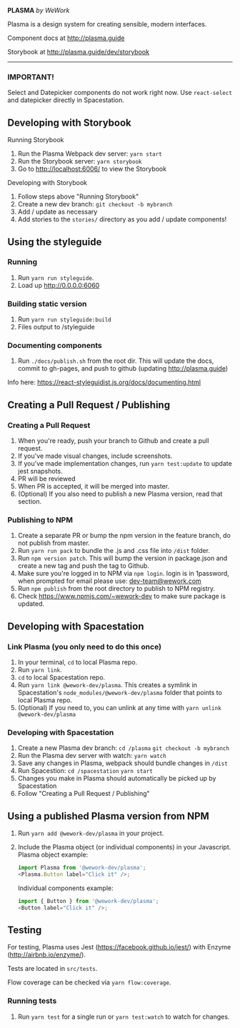 **PLASMA** _by WeWork_

Plasma is a design system for creating sensible, modern interfaces.

Component docs at http://plasma.guide

Storybook at http://plasma.guide/dev/storybook

---

### IMPORTANT!

Select and Datepicker components do not work right now. Use `react-select` and datepicker directly in Spacestation.

## Developing with Storybook

Running Storybook

1. Run the Plasma Webpack dev server: `yarn start`
2. Run the Storybook server: `yarn storybook`
3. Go to [http://localhost:6006/](http://localhost:6006/) to view the Storybook

Developing with Storybook

1. Follow steps above "Running Storybook"
2. Create a new dev branch: `git checkout -b mybranch`
3. Add / update as necessary
4. Add stories to the `stories/` directory as you add / update components!

## Using the styleguide

### Running

1. Run `yarn run styleguide`.
2. Load up http://0.0.0.0:6060

### Building static version

1. Run `yarn run styleguide:build`
2. Files output to /styleguide

### Documenting components

1. Run `./docs/publish.sh` from the root dir. This will update the docs, commit to gh-pages, and push to github (updating http://plasma.guide)

Info here: https://react-styleguidist.js.org/docs/documenting.html

## Creating a Pull Request / Publishing

### Creating a Pull Request

1. When you're ready, push your branch to Github and create a pull request.
2. If you've made visual changes, include screenshots.
3. If you've made implementation changes, run `yarn test:update` to update jest snapshots.
4. PR will be reviewed
5. When PR is accepted, it will be merged into master.
6. (Optional) If you also need to publish a new Plasma version, read that section.

### Publishing to NPM

1.  Create a separate PR or bump the npm version in the feature branch, do not publish from master.
2.  Run `yarn run pack` to bundle the .js and .css file into `/dist` folder.
3.  Run `npm version patch`. This will bump the version in package.json and create a new tag and push the tag to Github.
4.  Make sure you're logged in to NPM via `npm login`. login is in 1password, when prompted for email please use: dev-team@wework.com
5.  Run `npm publish` from the root directory to publish to NPM registry.
6.  Check https://www.npmjs.com/~wework-dev to make sure package is updated.

## Developing with Spacestation

### Link Plasma (you only need to do this once)

1. In your terminal, `cd` to local Plasma repo.
2. Run `yarn link`.
3. `cd` to local Spacestation repo.
4. Run `yarn link @wework-dev/plasma`. This creates a symlink in Spacestation's `node_modules/@wework-dev/plasma` folder that points to local Plasma repo.
5. (Optional) If you need to, you can unlink at any time with `yarn unlink @wework-dev/plasma`

### Developing with Spacestation

1. Create a new Plasma dev branch: `cd /plasma` `git checkout -b mybranch`
2. Run the Plasma dev server with watch: `yarn watch`
3. Save any changes in Plasma, webpack should bundle changes in `/dist`
4. Run Spacestion: `cd /spacestation` `yarn start`
5. Changes you make in Plasma should automatically be picked up by Spacestation
6. Follow "Creating a Pull Request / Publishing"

## Using a published Plasma version from NPM

1.  Run `yarn add @wework-dev/plasma` in your project.
2.  Include the Plasma object (or individual components) in your Javascript.
    Plasma object example:

    ```javascript
    import Plasma from '@wework-dev/plasma';
    <Plasma.Button label="Click it" />;
    ```

    Individual components example:

    ```javascript
    import { Button } from '@wework-dev/plasma';
    <Button label="Click it" />;
    ```

## Testing

For testing, Plasma uses Jest (https://facebook.github.io/jest/) with Enzyme (http://airbnb.io/enzyme/).

Tests are located in `src/tests`.

Flow coverage can be checked via `yarn flow:coverage`.

### Running tests

1. Run `yarn test` for a single run or `yarn test:watch` to watch for changes.
